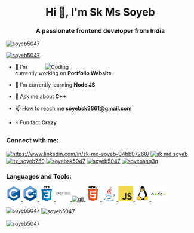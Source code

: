 <h1 align="center">Hi 👋, I'm Sk Ms Soyeb</h1>
<h3 align="center">A passionate frontend developer from India</h3>


<p align="left"> <img src="https://komarev.com/ghpvc/?username=soyeb5047&label=Profile%20views&color=0e75b6&style=flat" alt="soyeb5047" /> </p>

<p align="left"> <a href="https://github.com/ryo-ma/github-profile-trophy"><img src="https://github-profile-trophy.vercel.app/?username=soyeb5047" alt="soyeb5047" /></a> </p>
<img align="right" alt="Coding" width="400" src="https://camo.githubusercontent.com/e20822b4282c07ffd010cd05f855a6561d3b62358ca9e607e4901288dd748fcb/68747470733a2f2f63646e2e6472696262626c652e636f6d2f75736572732f323133313939332f73637265656e73686f74732f343934383733362f74686f75676874776f726b732d6769665f6472696262626c652e676966">

- 🔭 I’m currently working on **Portfolio Website**

- 🌱 I’m currently learning **Node JS**

- 💬 Ask me about **C++**

- 📫 How to reach me **soyebsk3861@gmail.com**

- ⚡ Fun fact **Crazy**

<h3 align="left">Connect with me:</h3>
<p align="left">
<a href="https://linkedin.com/in/https://www.linkedin.com/in/sk-md-soyeb-04bb07268/" target="blank"><img align="center" src="https://raw.githubusercontent.com/rahuldkjain/github-profile-readme-generator/master/src/images/icons/Social/linked-in-alt.svg" alt="https://www.linkedin.com/in/sk-md-soyeb-04bb07268/" height="30" width="40" /></a>
<a href="https://stackoverflow.com/users/sk md soyeb" target="blank"><img align="center" src="https://raw.githubusercontent.com/rahuldkjain/github-profile-readme-generator/master/src/images/icons/Social/stack-overflow.svg" alt="sk md soyeb" height="30" width="40" /></a>
<a href="https://instagram.com/itz_soyeb750" target="blank"><img align="center" src="https://raw.githubusercontent.com/rahuldkjain/github-profile-readme-generator/master/src/images/icons/Social/instagram.svg" alt="itz_soyeb750" height="30" width="40" /></a>
<a href="https://www.codechef.com/users/soyebsk5047" target="blank"><img align="center" src="https://cdn.jsdelivr.net/npm/simple-icons@3.1.0/icons/codechef.svg" alt="soyebsk5047" height="30" width="40" /></a>
<a href="https://www.leetcode.com/soyeb5047" target="blank"><img align="center" src="https://raw.githubusercontent.com/rahuldkjain/github-profile-readme-generator/master/src/images/icons/Social/leet-code.svg" alt="soyeb5047" height="30" width="40" /></a>
<a href="https://auth.geeksforgeeks.org/user/soyebshq3q" target="blank"><img align="center" src="https://raw.githubusercontent.com/rahuldkjain/github-profile-readme-generator/master/src/images/icons/Social/geeks-for-geeks.svg" alt="soyebshq3q" height="30" width="40" /></a>
</p>

<h3 align="left">Languages and Tools:</h3>
<p align="left"> <a href="https://www.cprogramming.com/" target="_blank" rel="noreferrer"> <img src="https://raw.githubusercontent.com/devicons/devicon/master/icons/c/c-original.svg" alt="c" width="40" height="40"/> </a> <a href="https://www.w3schools.com/cpp/" target="_blank" rel="noreferrer"> <img src="https://raw.githubusercontent.com/devicons/devicon/master/icons/cplusplus/cplusplus-original.svg" alt="cplusplus" width="40" height="40"/> </a> <a href="https://www.w3schools.com/css/" target="_blank" rel="noreferrer"> <img src="https://raw.githubusercontent.com/devicons/devicon/master/icons/css3/css3-original-wordmark.svg" alt="css3" width="40" height="40"/> </a> <a href="https://expressjs.com" target="_blank" rel="noreferrer"> <img src="https://raw.githubusercontent.com/devicons/devicon/master/icons/express/express-original-wordmark.svg" alt="express" width="40" height="40"/> </a> <a href="https://git-scm.com/" target="_blank" rel="noreferrer"> <img src="https://www.vectorlogo.zone/logos/git-scm/git-scm-icon.svg" alt="git" width="40" height="40"/> </a> <a href="https://www.w3.org/html/" target="_blank" rel="noreferrer"> <img src="https://raw.githubusercontent.com/devicons/devicon/master/icons/html5/html5-original-wordmark.svg" alt="html5" width="40" height="40"/> </a> <a href="https://www.java.com" target="_blank" rel="noreferrer"> <img src="https://raw.githubusercontent.com/devicons/devicon/master/icons/java/java-original.svg" alt="java" width="40" height="40"/> </a> <a href="https://developer.mozilla.org/en-US/docs/Web/JavaScript" target="_blank" rel="noreferrer"> <img src="https://raw.githubusercontent.com/devicons/devicon/master/icons/javascript/javascript-original.svg" alt="javascript" width="40" height="40"/> </a> <a href="https://www.linux.org/" target="_blank" rel="noreferrer"> <img src="https://raw.githubusercontent.com/devicons/devicon/master/icons/linux/linux-original.svg" alt="linux" width="40" height="40"/> </a> <a href="https://nodejs.org" target="_blank" rel="noreferrer"> <img src="https://raw.githubusercontent.com/devicons/devicon/master/icons/nodejs/nodejs-original-wordmark.svg" alt="nodejs" width="40" height="40"/> </a> </p>

<p><img align="left" src="https://github-readme-stats.vercel.app/api/top-langs?username=soyeb5047&show_icons=true&locale=en&layout=compact" alt="soyeb5047" /></p>

<p>&nbsp;<img align="center" src="https://github-readme-stats.vercel.app/api?username=soyeb5047&show_icons=true&locale=en" alt="soyeb5047" /></p>

<p><img align="center" src="https://github-readme-streak-stats.herokuapp.com/?user=soyeb5047&" alt="soyeb5047" /></p>
